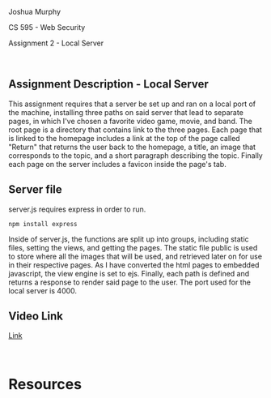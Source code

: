 Joshua Murphy

CS 595 - Web Security

Assignment 2 - Local Server

<br/>

## Assignment Description - Local Server 

This assignment requires that a server be set up and ran on a local port of the machine, installing three paths on said server that lead to 
separate pages, in which I've chosen a favorite video game, movie, and band. The root page is a directory that contains link to the three pages.
Each page that is linked to the homepage includes a link at the top of the page called "Return" that returns the user back to the homepage, a title, 
an image that corresponds to the topic, and a short paragraph describing the topic. Finally each page on the server includes a favicon inside the page's
tab.

## Server file

server.js requires express in order to run. 

    npm install express

Inside of server.js, the functions are split up into groups, including static files, setting the views, and getting the pages. The static file public is used to store where all the images that will be used, and retrieved later on for use in their respective pages. As I have converted the html pages to embedded javascript, the view engine is set to ejs. Finally, each path is defined and returns a response to render said page to the user. The port used for the local server is 4000.

## Video Link
[Link]()

<br/>

# Resources